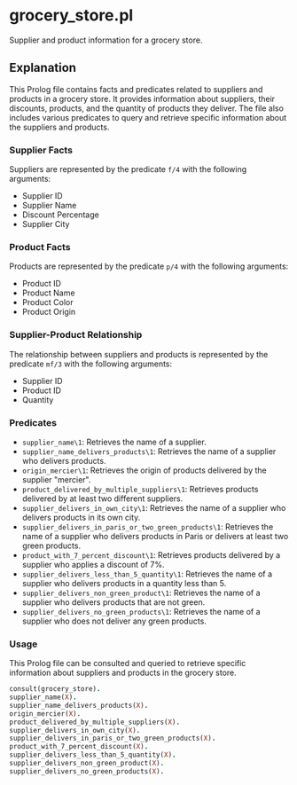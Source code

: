 # grocery_store.pl

Supplier and product information for a grocery store.

## Explanation

This Prolog file contains facts and predicates related to suppliers and products in a grocery store. It provides information about suppliers, their discounts, products, and the quantity of products they deliver. The file also includes various predicates to query and retrieve specific information about the suppliers and products.

### Supplier Facts

Suppliers are represented by the predicate `f/4` with the following arguments:
- Supplier ID
- Supplier Name
- Discount Percentage
- Supplier City

### Product Facts

Products are represented by the predicate `p/4` with the following arguments:
- Product ID
- Product Name
- Product Color
- Product Origin

### Supplier-Product Relationship

The relationship between suppliers and products is represented by the predicate `mf/3` with the following arguments:
- Supplier ID
- Product ID
- Quantity

### Predicates

- `supplier_name\1`: Retrieves the name of a supplier.
- `supplier_name_delivers_products\1`: Retrieves the name of a supplier who delivers products.
- `origin_mercier\1`: Retrieves the origin of products delivered by the supplier "mercier".
- `product_delivered_by_multiple_suppliers\1`: Retrieves products delivered by at least two different suppliers.
- `supplier_delivers_in_own_city\1`: Retrieves the name of a supplier who delivers products in its own city.
- `supplier_delivers_in_paris_or_two_green_products\1`: Retrieves the name of a supplier who delivers products in Paris or delivers at least two green products.
- `product_with_7_percent_discount\1`: Retrieves products delivered by a supplier who applies a discount of 7%.
- `supplier_delivers_less_than_5_quantity\1`: Retrieves the name of a supplier who delivers products in a quantity less than 5.
- `supplier_delivers_non_green_product\1`: Retrieves the name of a supplier who delivers products that are not green.
- `supplier_delivers_no_green_products\1`: Retrieves the name of a supplier who does not deliver any green products.

### Usage

This Prolog file can be consulted and queried to retrieve specific information about suppliers and products in the grocery store.

```prolog
consult(grocery_store).
supplier_name(X).
supplier_name_delivers_products(X).
origin_mercier(X).
product_delivered_by_multiple_suppliers(X).
supplier_delivers_in_own_city(X).
supplier_delivers_in_paris_or_two_green_products(X).
product_with_7_percent_discount(X).
supplier_delivers_less_than_5_quantity(X).
supplier_delivers_non_green_product(X).
supplier_delivers_no_green_products(X).
